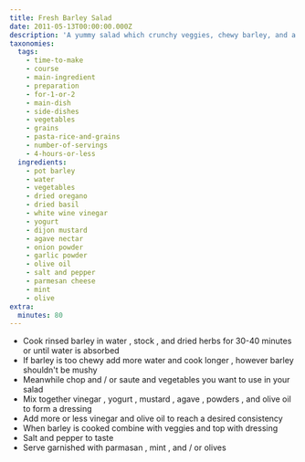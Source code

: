```yaml
---
title: Fresh Barley Salad
date: 2011-05-13T00:00:00.000Z
description: 'A yummy salad which crunchy veggies, chewy barley, and a tangy dressing.'
taxonomies:
  tags:
    - time-to-make
    - course
    - main-ingredient
    - preparation
    - for-1-or-2
    - main-dish
    - side-dishes
    - vegetables
    - grains
    - pasta-rice-and-grains
    - number-of-servings
    - 4-hours-or-less
  ingredients:
    - pot barley
    - water
    - vegetables
    - dried oregano
    - dried basil
    - white wine vinegar
    - yogurt
    - dijon mustard
    - agave nectar
    - onion powder
    - garlic powder
    - olive oil
    - salt and pepper
    - parmesan cheese
    - mint
    - olive
extra:
  minutes: 80
---
```

 - Cook rinsed barley in water , stock , and dried herbs for 30-40 minutes or until water is absorbed
 - If barley is too chewy add more water and cook longer , however barley shouldn't be mushy
 - Meanwhile chop and / or saute and vegetables you want to use in your salad
 - Mix together vinegar , yogurt , mustard , agave , powders , and olive oil to form a dressing
 - Add more or less vinegar and olive oil to reach a desired consistency
 - When barley is cooked combine with veggies and top with dressing
 - Salt and pepper to taste
 - Serve garnished with parmasan , mint , and / or olives
